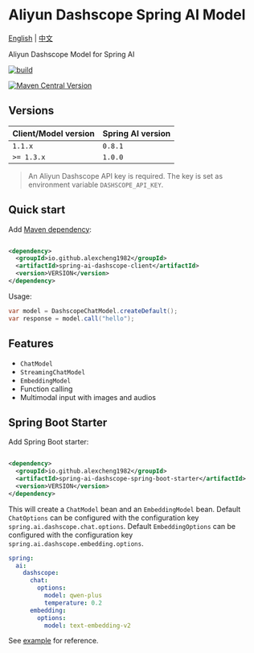 # Aliyun Dashscope Spring AI Model

[English](./README.md) | [中文](./README_zh_CN.md)

Aliyun Dashscope Model for Spring AI

[![build](https://github.com/JavaAIDev/spring-ai-dashscope-client/actions/workflows/build.yaml/badge.svg)](https://github.com/JavaAIDev/spring-ai-dashscope-client/actions/workflows/build.yaml)

[![Maven Central Version](https://img.shields.io/maven-central/v/io.github.alexcheng1982/spring-ai-dashscope-client)](https://central.sonatype.com/artifact/io.github.alexcheng1982/spring-ai-dashscope-client)

## Versions

| Client/Model version | Spring AI version |
|----------------------|-------------------|
| `1.1.x`              | `0.8.1`           |
| `>= 1.3.x`           | `1.0.0`           |

> An Aliyun Dashscope API key is required. The key is set as environment
> variable `DASHSCOPE_API_KEY`.

## Quick start

Add [Maven dependency](https://central.sonatype.com/artifact/io.github.alexcheng1982/spring-ai-dashscope-client):

```xml

<dependency>
  <groupId>io.github.alexcheng1982</groupId>
  <artifactId>spring-ai-dashscope-client</artifactId>
  <version>VERSION</version>
</dependency>
```

Usage:

```java
var model = DashscopeChatModel.createDefault();
var response = model.call("hello");
```

## Features

* `ChatModel`
* `StreamingChatModel`
* `EmbeddingModel`
* Function calling
* Multimodal input with images and audios

## Spring Boot Starter

Add Spring Boot starter:

```xml

<dependency>
  <groupId>io.github.alexcheng1982</groupId>
  <artifactId>spring-ai-dashscope-spring-boot-starter</artifactId>
  <version>VERSION</version>
</dependency>
```

This will create a `ChatModel` bean and an `EmbeddingModel` bean.
Default `ChatOptions` can be configured
with the configuration key `spring.ai.dashscope.chat.options`.
Default `EmbeddingOptions` can be configured with the configuration
key `spring.ai.dashscope.embedding.options`.

```yaml
spring:
  ai:
    dashscope:
      chat:
        options:
          model: qwen-plus
          temperature: 0.2
      embedding:
        options:
          model: text-embedding-v2
```

See [example](./example) for reference.